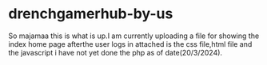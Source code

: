 # drenchgamerhub-by-us
So majamaa this is what is up.I am currently uploading a file for showing  the index home page afterthe user logs in attached is the css file,html file and the javascript i have not yet done the php as of date(20/3/2024).
